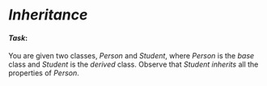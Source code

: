 # **_Inheritance_**

#### _Task_:

You are given two classes, _Person_ and _Student_, where _Person_ is the _base_
class and _Student_ is the _derived_ class.  Observe that _Student_ _inherits_
all the properties of _Person_. 
